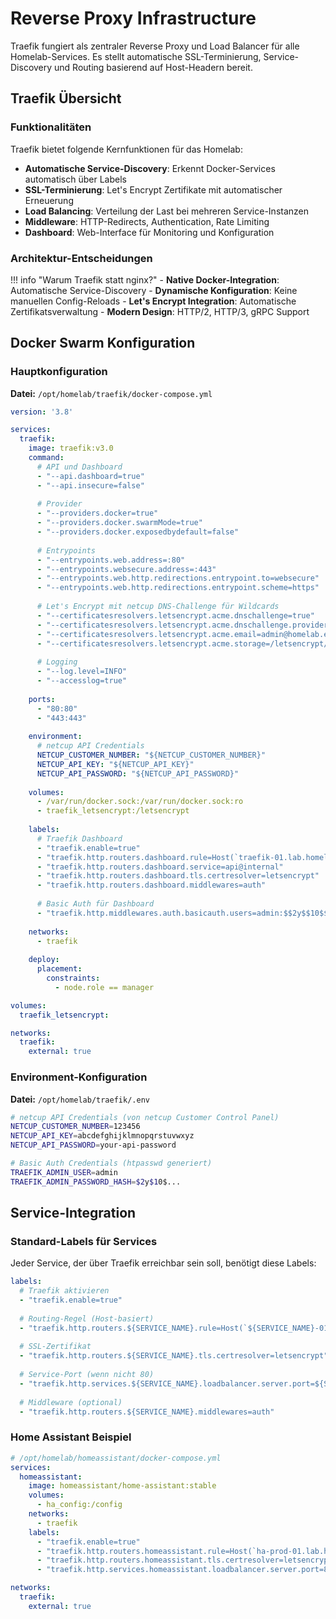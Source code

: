 # Reverse Proxy Infrastructure

Traefik fungiert als zentraler Reverse Proxy und Load Balancer für alle Homelab-Services. Es stellt automatische SSL-Terminierung, Service-Discovery und Routing basierend auf Host-Headern bereit.

## Traefik Übersicht

### Funktionalitäten

Traefik bietet folgende Kernfunktionen für das Homelab:

- **Automatische Service-Discovery**: Erkennt Docker-Services automatisch über Labels
- **SSL-Terminierung**: Let's Encrypt Zertifikate mit automatischer Erneuerung
- **Load Balancing**: Verteilung der Last bei mehreren Service-Instanzen
- **Middleware**: HTTP-Redirects, Authentication, Rate Limiting
- **Dashboard**: Web-Interface für Monitoring und Konfiguration

### Architektur-Entscheidungen

!!! info "Warum Traefik statt nginx?"
    - **Native Docker-Integration**: Automatische Service-Discovery
    - **Dynamische Konfiguration**: Keine manuellen Config-Reloads
    - **Let's Encrypt Integration**: Automatische Zertifikatsverwaltung
    - **Modern Design**: HTTP/2, HTTP/3, gRPC Support

## Docker Swarm Konfiguration

### Hauptkonfiguration

**Datei:** `/opt/homelab/traefik/docker-compose.yml`

```yaml
version: '3.8'

services:
  traefik:
    image: traefik:v3.0
    command:
      # API und Dashboard
      - "--api.dashboard=true"
      - "--api.insecure=false"
      
      # Provider
      - "--providers.docker=true"
      - "--providers.docker.swarmMode=true"
      - "--providers.docker.exposedbydefault=false"
      
      # Entrypoints
      - "--entrypoints.web.address=:80"
      - "--entrypoints.websecure.address=:443"
      - "--entrypoints.web.http.redirections.entrypoint.to=websecure"
      - "--entrypoints.web.http.redirections.entrypoint.scheme=https"
      
      # Let's Encrypt mit netcup DNS-Challenge für Wildcards
      - "--certificatesresolvers.letsencrypt.acme.dnschallenge=true"
      - "--certificatesresolvers.letsencrypt.acme.dnschallenge.provider=netcup"
      - "--certificatesresolvers.letsencrypt.acme.email=admin@homelab.example"
      - "--certificatesresolvers.letsencrypt.acme.storage=/letsencrypt/acme.json"
      
      # Logging
      - "--log.level=INFO"
      - "--accesslog=true"
      
    ports:
      - "80:80"
      - "443:443"
      
    environment:
      # netcup API Credentials
      NETCUP_CUSTOMER_NUMBER: "${NETCUP_CUSTOMER_NUMBER}"
      NETCUP_API_KEY: "${NETCUP_API_KEY}"
      NETCUP_API_PASSWORD: "${NETCUP_API_PASSWORD}"
      
    volumes:
      - /var/run/docker.sock:/var/run/docker.sock:ro
      - traefik_letsencrypt:/letsencrypt
      
    labels:
      # Traefik Dashboard
      - "traefik.enable=true"
      - "traefik.http.routers.dashboard.rule=Host(`traefik-01.lab.homelab.example`)"
      - "traefik.http.routers.dashboard.service=api@internal"
      - "traefik.http.routers.dashboard.tls.certresolver=letsencrypt"
      - "traefik.http.routers.dashboard.middlewares=auth"
      
      # Basic Auth für Dashboard
      - "traefik.http.middlewares.auth.basicauth.users=admin:$$2y$$10$$..."  # htpasswd generiert
      
    networks:
      - traefik
      
    deploy:
      placement:
        constraints:
          - node.role == manager

volumes:
  traefik_letsencrypt:

networks:
  traefik:
    external: true
```

### Environment-Konfiguration

**Datei:** `/opt/homelab/traefik/.env`

```bash
# netcup API Credentials (von netcup Customer Control Panel)
NETCUP_CUSTOMER_NUMBER=123456
NETCUP_API_KEY=abcdefghijklmnopqrstuvwxyz
NETCUP_API_PASSWORD=your-api-password

# Basic Auth Credentials (htpasswd generiert)
TRAEFIK_ADMIN_USER=admin
TRAEFIK_ADMIN_PASSWORD_HASH=$2y$10$...
```

## Service-Integration

### Standard-Labels für Services

Jeder Service, der über Traefik erreichbar sein soll, benötigt diese Labels:

```yaml
labels:
  # Traefik aktivieren
  - "traefik.enable=true"
  
  # Routing-Regel (Host-basiert)
  - "traefik.http.routers.${SERVICE_NAME}.rule=Host(`${SERVICE_NAME}-01.lab.homelab.example`)"
  
  # SSL-Zertifikat
  - "traefik.http.routers.${SERVICE_NAME}.tls.certresolver=letsencrypt"
  
  # Service-Port (wenn nicht 80)
  - "traefik.http.services.${SERVICE_NAME}.loadbalancer.server.port=${SERVICE_PORT}"
  
  # Middleware (optional)
  - "traefik.http.routers.${SERVICE_NAME}.middlewares=auth"
```

### Home Assistant Beispiel

```yaml
# /opt/homelab/homeassistant/docker-compose.yml
services:
  homeassistant:
    image: homeassistant/home-assistant:stable
    volumes:
      - ha_config:/config
    networks:
      - traefik
    labels:
      - "traefik.enable=true"
      - "traefik.http.routers.homeassistant.rule=Host(`ha-prod-01.lab.homelab.example`)"
      - "traefik.http.routers.homeassistant.tls.certresolver=letsencrypt"
      - "traefik.http.services.homeassistant.loadbalancer.server.port=8123"

networks:
  traefik:
    external: true
```
